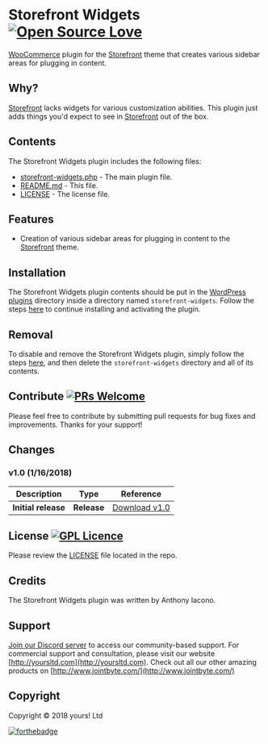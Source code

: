 # Storefront Widgets [![Open Source Love](https://badges.frapsoft.com/os/v2/open-source.svg?v=103)](https://github.com/ellerbrock/open-source-badges/)
[WooCommerce](https://woocommerce.com) plugin for the [Storefront](https://wordpress.org/themes/storefront/) theme that creates various sidebar areas for plugging in content.

## Why?
[Storefront](https://wordpress.org/themes/storefront/) lacks widgets for various customization abilities. This plugin just adds things you'd expect to see in [Storefront](https://wordpress.org/themes/storefront/) out of the box.

## Contents

The Storefront Widgets plugin includes the following files:
* [storefront-widgets.php](storefront-widgets.php) - The main plugin file.
* [README.md](README.md) - This file.
* [LICENSE](LICENSE) - The license file.

## Features
* Creation of various sidebar areas for plugging in content to the [Storefront](https://wordpress.org/themes/storefront/) theme.

## Installation
The Storefront Widgets plugin contents should be put in the [WordPress plugins](https://codex.wordpress.org/Writing_a_Plugin#Names.2C_Files.2C_and_Locations) directory inside a directory named `storefront-widgets`. Follow the steps [here](https://codex.wordpress.org/Managing_Plugins#Manual_Plugin_Installation) to continue installing and activating the plugin.

## Removal
To disable and remove the Storefront Widgets plugin, simply follow the steps [here](https://codex.wordpress.org/Managing_Plugins#Uninstalling_Plugins), and then delete the `storefront-widgets` directory and all of its contents.

## Contribute [![PRs Welcome](https://img.shields.io/badge/PRs-welcome-brightgreen.svg?style=flat-square)](http://makeapullrequest.com)
Please feel free to contribute by submitting pull requests for bug fixes and improvements. Thanks for your support!

## Changes
### v1.0 (__1/16/2018__)

| Description  | Type | Reference |
| ------------- | ------------- | ------------- |
| **Initial release**  | **Release**  | [Download v1.0](https://github.com/YoursLtd/storefront-widgets/releases/tag/v1.0) |

## License [![GPL Licence](https://badges.frapsoft.com/os/gpl/gpl.svg?v=103)](https://opensource.org/licenses/GPL-2.0/)
Please review the [LICENSE](LICENSE) file located in the repo.

## Credits
The Storefront Widgets plugin was written by Anthony Iacono.

## Support
[Join our Discord server](https://discord.gg/wkMbsn7) to access our community-based support. For commercial support and consultation, please visit our website [http://yoursltd.com](http://yoursltd.com). Check out all our other amazing products on [http://www.jointbyte.com/](http://www.jointbyte.com/)

## Copyright
Copyright &copy; 2018 yours! Ltd

[![forthebadge](http://forthebadge.com/images/badges/certified-steve-bruhle.svg)](http://forthebadge.com)
